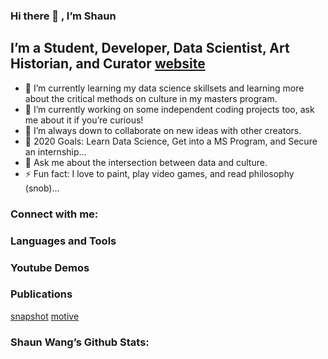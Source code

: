### Hi there 👋 , I’m Shaun

## I’m a Student, Developer, Data Scientist, Art Historian, and Curator [website]

- 🌱 I’m currently learning my data science skillsets and learning more about the critical methods on culture in my masters program.
- 🔭 I’m currently working on some independent coding projects too, ask me about it if you’re curious!
- 👯 I’m always down to collaborate on new ideas with other creators.
- 🤔 2020 Goals: Learn Data Science, Get into a MS Program, and Secure an internship...
- 💬 Ask me about the intersection between data and culture.
- ⚡ Fun fact: I love to paint, play video games, and read philosophy (snob)… 

### Connect with me:

### Languages and Tools

### Youtube Demos

### Publications

[snapshot]
[motive]

### Shaun Wang’s Github Stats:

[website]: https://shaunwang1350.github.io/portfolio/
[snapshot]: https://globalcenters.columbia.edu/events/snapshot-discussion-chinese-contemporary-private-art-museums
[motive]: https://news.artnet.com/market/ai-weiwei-headlines-new-book-of-interviews-72201
